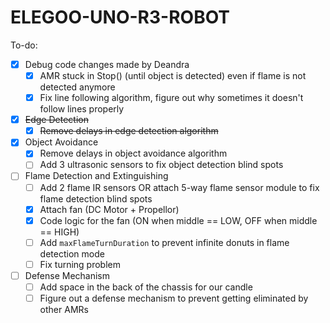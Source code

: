 # ELEGOO-UNO-R3-ROBOT

To-do:
* [x] Debug code changes made by Deandra
  * [x] AMR stuck in Stop() (until object is detected) even if flame is not detected anymore
  * [x] Fix line following algorithm, figure out why sometimes it doesn't follow lines properly
* [x] ~~Edge Detection~~
  * [x] ~~Remove delays in edge detection algorithm~~
* [x] Object Avoidance
  * [x] Remove delays in object avoidance algorithm
  * [ ] Add 3 ultrasonic sensors to fix object detection blind spots
* [ ] Flame Detection and Extinguishing
  * [ ] Add 2 flame IR sensors OR attach 5-way flame sensor module to fix flame detection blind spots
  * [x] Attach fan (DC Motor + Propellor)
  * [x] Code logic for the fan (ON when middle == LOW, OFF when middle == HIGH) 
  * [ ] Add ```maxFlameTurnDuration``` to prevent infinite donuts in flame detection mode
  * [ ] Fix turning problem
* [ ] Defense Mechanism
  * [ ] Add space in the back of the chassis for our candle
  * [ ] Figure out a defense mechanism to prevent getting eliminated by other AMRs
